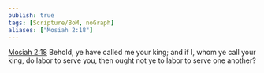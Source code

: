 ```yaml
---
publish: true
tags: [Scripture/BoM, noGraph]
aliases: ["Mosiah 2:18"]
---
```

[Mosiah 2:18](https://churchofjesuschrist.org/study/scriptures/bofm/mosiah/2?lang=eng&id=p18#p18) Behold, ye have called me your king; and if I, whom ye call your king, do labor to serve you, then ought not ye to labor to serve one another?
